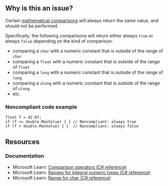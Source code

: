## Why is this an issue?

Certain [mathematical comparisons](https://learn.microsoft.com/en-us/dotnet/csharp/language-reference/operators/comparison-operators)
will always return the same value, and should not be performed.

Specifically, the following comparisons will return either always `true` or always `false` depending on the kind of
comparison:

-   comparing a `char` with a numeric constant that is outside of the range of `char`
-   comparing a `float` with a numeric constant that is outside of the range of `float`
-   comparing a `long` with a numeric constant that is outside of the range of `long`
-   comparing a `ulong` with a numeric constant that is outside of the range of `ulong`
-   etc.

### Noncompliant code example

    float f = 42.0f;
    if (f <= double.MaxValue) { } // Noncompliant: always true
    if (f > double.MaxValue) { }  // Noncompliant: always false

## Resources

### Documentation

-   Microsoft Learn: [Comparison
  operators (C# reference)](https://learn.microsoft.com/en-us/dotnet/csharp/language-reference/operators/comparison-operators)
-   Microsoft Learn: [Ranges for integral numeric types (C# reference)](https://learn.microsoft.com/en-us/dotnet/csharp/language-reference/builtin-types/integral-numeric-types#characteristics-of-the-integral-types)
-   Microsoft Learn: [Range for char (C#
  reference)](https://learn.microsoft.com/en-us/dotnet/csharp/language-reference/builtin-types/char)